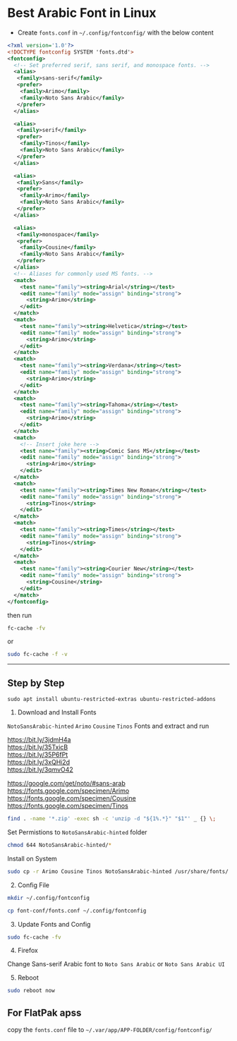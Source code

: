 # Best Arabic Font in Linux

* Create `fonts.conf` in `~/.config/fontconfig/` with the below content

```xml
<?xml version='1.0'?>
<!DOCTYPE fontconfig SYSTEM 'fonts.dtd'>
<fontconfig>
  <!-- Set preferred serif, sans serif, and monospace fonts. -->
  <alias>
   <family>sans-serif</family>
   <prefer>
    <family>Arimo</family>
    <family>Noto Sans Arabic</family>
   </prefer>
  </alias>

  <alias>
   <family>serif</family>
   <prefer>
    <family>Tinos</family>
    <family>Noto Sans Arabic</family>
   </prefer>
  </alias>

  <alias>
   <family>Sans</family>
   <prefer>
    <family>Arimo</family>
    <family>Noto Sans Arabic</family>
   </prefer>
  </alias>

  <alias>
   <family>monospace</family>
   <prefer>
    <family>Cousine</family>
    <family>Noto Sans Arabic</family>
   </prefer>
  </alias>
  <!-- Aliases for commonly used MS fonts. -->
  <match>
    <test name="family"><string>Arial</string></test>
    <edit name="family" mode="assign" binding="strong">
      <string>Arimo</string>
    </edit>
  </match>
  <match>
    <test name="family"><string>Helvetica</string></test>
    <edit name="family" mode="assign" binding="strong">
      <string>Arimo</string>
    </edit>
  </match>
  <match>
    <test name="family"><string>Verdana</string></test>
    <edit name="family" mode="assign" binding="strong">
      <string>Arimo</string>
    </edit>
  </match>
  <match>
    <test name="family"><string>Tahoma</string></test>
    <edit name="family" mode="assign" binding="strong">
      <string>Arimo</string>
    </edit>
  </match>
  <match>
    <!-- Insert joke here -->
    <test name="family"><string>Comic Sans MS</string></test>
    <edit name="family" mode="assign" binding="strong">
      <string>Arimo</string>
    </edit>
  </match>
  <match>
    <test name="family"><string>Times New Roman</string></test>
    <edit name="family" mode="assign" binding="strong">
      <string>Tinos</string>
    </edit>
  </match>
  <match>
    <test name="family"><string>Times</string></test>
    <edit name="family" mode="assign" binding="strong">
      <string>Tinos</string>
    </edit>
  </match>
  <match>
    <test name="family"><string>Courier New</string></test>
    <edit name="family" mode="assign" binding="strong">
      <string>Cousine</string>
    </edit>
  </match>
</fontconfig>
```

then run

```bash
fc-cache -fv
```

or

```bash
sudo fc-cache -f -v
```

----

## Step by Step

`sudo apt install ubuntu-restricted-extras ubuntu-restricted-addons`

1. Download and Install Fonts

`NotoSansArabic-hinted` `Arimo` `Cousine` `Tinos` Fonts and extract and run

https://bit.ly/3jdmH4a  
https://bit.ly/35TxicB  
https://bit.ly/35P6fPt  
https://bit.ly/3xQHi2d  
https://bit.ly/3qmvO42  

https://google.com/get/noto/#sans-arab  
https://fonts.google.com/specimen/Arimo  
https://fonts.google.com/specimen/Cousine  
https://fonts.google.com/specimen/Tinos  

```bash
find . -name '*.zip' -exec sh -c 'unzip -d "${1%.*}" "$1"' _ {} \;
```

Set Permistions to `NotoSansArabic-hinted` folder

```bash
chmod 644 NotoSansArabic-hinted/*
```

Install on System

```bash
sudo cp -r Arimo Cousine Tinos NotoSansArabic-hinted /usr/share/fonts/
```

2. Config File

```bash
mkdir ~/.config/fontconfig
```

```bash
cp font-conf/fonts.conf ~/.config/fontconfig
```

3. Update Fonts and Config

```bash
sudo fc-cache -fv
```

4. Firefox

Change Sans-serif Arabic font to `Noto Sans Arabic` or `Noto Sans Arabic UI`

5. Reboot

```bash
sudo reboot now
```

## For FlatPak apss

copy the `fonts.conf` file to `~/.var/app/APP-FOLDER/config/fontconfig/`